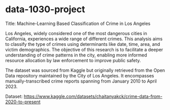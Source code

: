 # data-1030-project

Title: Machine-Learning Based Classification of Crime in Los Angeles

Los Angeles, widely considered one of the most dangerous cities in California, experiences a wide range of different crimes. This analysis aims to classify the type of crimes using determinants like date, time, area, and victim demographics. The objective of this research is to facilitate a deeper understanding of crime patterns in the city, enabling more informed resource allocation by law enforcement to improve public safety.

The dataset was sourced from Kaggle but originally retrieved from the Open Data repository maintained by the City of Los Angeles. It encompasses manually-transcribed crime reports spanning from January 2010 to April 2023.

Dataset: https://www.kaggle.com/datasets/chaitanyakck/crime-data-from-2020-to-present
